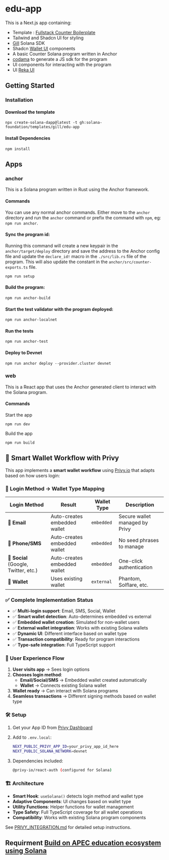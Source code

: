 # edu-app

This is a Next.js app containing:

- Template : [Fullstack Counter Boilerplate](https://templates.solana.com/solana/gill-next-tailwind-counter)
- Tailwind and Shadcn UI for styling
- [Gill](https://gill.site/) Solana SDK
- Shadcn [Wallet UI](https://registry.wallet-ui.dev) components
- A basic Counter Solana program written in Anchor
- [codama](https://github.com/codama-idl/codama) to generate a JS sdk for the program
- UI components for interacting with the program
- UI [Reka UI](https://github.com/unovue/reka-ui)

## Getting Started

### Installation

#### Download the template

```shell
npx create-solana-dapp@latest -t gh:solana-foundation/templates/gill/edu-app
```

#### Install Dependencies

```shell
npm install
```

## Apps

### anchor

This is a Solana program written in Rust using the Anchor framework.

#### Commands

You can use any normal anchor commands. Either move to the `anchor` directory and run the `anchor` command or prefix the
command with `npm`, eg: `npm run anchor`.

#### Sync the program id:

Running this command will create a new keypair in the `anchor/target/deploy` directory and save the address to the
Anchor config file and update the `declare_id!` macro in the `./src/lib.rs` file of the program. This will also update
the constant in the `anchor/src/counter-exports.ts` file.

```shell
npm run setup
```

#### Build the program:

```shell
npm run anchor-build
```

#### Start the test validator with the program deployed:

```shell
npm run anchor-localnet
```

#### Run the tests

```shell
npm run anchor-test
```

#### Deploy to Devnet

```shell
npm run anchor deploy --provider.cluster devnet
```

### web

This is a React app that uses the Anchor generated client to interact with the Solana program.

#### Commands

Start the app

```shell
npm run dev
```

Build the app

```shell
npm run build
```

## 🎯 Smart Wallet Workflow with Privy

This app implements a **smart wallet workflow** using [Privy.io](https://privy.io) that adapts based on how users login:

### 🔄 **Login Method → Wallet Type Mapping**

| Login Method | Result | Wallet Type | Description |
|-------------|--------|-------------|-------------|
| 📧 **Email** | Auto-creates embedded wallet | `embedded` | Secure wallet managed by Privy |
| 📱 **Phone/SMS** | Auto-creates embedded wallet | `embedded` | No seed phrases to manage |
| 🔗 **Social** (Google, Twitter, etc.) | Auto-creates embedded wallet | `embedded` | One-click authentication |
| 👛 **Wallet** | Uses existing wallet | `external` | Phantom, Solflare, etc. |

### ✅ **Complete Implementation Status**

- ✅ **Multi-login support**: Email, SMS, Social, Wallet
- ✅ **Smart wallet detection**: Auto-determines embedded vs external
- ✅ **Embedded wallet creation**: Simulated for non-wallet users
- ✅ **External wallet integration**: Works with existing Solana wallets
- ✅ **Dynamic UI**: Different interface based on wallet type
- ✅ **Transaction compatibility**: Ready for program interactions
- ✅ **Type-safe integration**: Full TypeScript support

### 🚀 **User Experience Flow**

1. **User visits app** → Sees login options
2. **Chooses login method**:
   - **Email/Social/SMS** → Embedded wallet created automatically
   - **Wallet** → Connects existing Solana wallet
3. **Wallet ready** → Can interact with Solana programs
4. **Seamless transactions** → Different signing methods based on wallet type

### 🛠 **Setup**

1. Get your App ID from [Privy Dashboard](https://console.privy.io)
2. Add to `.env.local`:

   ```bash
   NEXT_PUBLIC_PRIVY_APP_ID=your_privy_app_id_here
   NEXT_PUBLIC_SOLANA_NETWORK=devnet
   ```

3. Dependencies included:

   ```bash
   @privy-io/react-auth (configured for Solana)
   ```

### 🏗 **Architecture**

- **Smart Hook**: `useSolana()` detects login method and wallet type
- **Adaptive Components**: UI changes based on wallet type
- **Utility Functions**: Helper functions for wallet management
- **Type Safety**: Full TypeScript coverage for all wallet operations
- **Compatibility**: Works with existing Solana program components

See [PRIVY_INTEGRATION.md](./PRIVY_INTEGRATION.md) for detailed setup instructions.

## Requirment [Build on APEC education ecosystem using Solana](https://earn.superteam.fun/listing/build-on-apec-education-ecosystem-using-solana)

